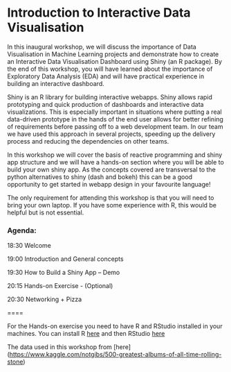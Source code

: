 # Introduction to Interactive Data Visualisation


In this inaugural workshop, we will discuss the importance of Data Visualisation in Machine Learning projects and demonstrate how to create an Interactive Data Visualisation Dashboard using Shiny (an R package). By the end of this workshop, you will have learned about the importance of Exploratory Data Analysis (EDA) and will have practical experience in building an interactive dashboard.

Shiny is an R library for building interactive webapps. Shiny allows rapid prototyping and quick production of dashboards and interactive data visualizations. This is especially important in situations where putting a real data-driven prototype in the hands of the end user allows for better refining of requirements before passing off to a web development team. In our team we have used this approach in several projects, speeding up the delivery process and reducing the dependencies on other teams. 
 
In this workshop we will cover the basis of reactive programming and shiny app structure and we will have a hands-on section where you will be able to build your own shiny app. As the concepts covered are transversal to the python alternatives to shiny (dash and bokeh) this can be a good opportunity to get started in webapp design in your favourite language!

The only requirement for attending this workshop is that you will need to bring your own laptop. If you have some experience with R, this would be helpful but is not essential.


### Agenda:

18:30 Welcome

19:00 Introduction and General concepts

19:30 How to Build a Shiny App – Demo

20:15 Hands-on Exercise - (Optional)

20:30 Networking + Pizza

====

For the Hands-on exercise you need to have R and RStudio installed in your machines.
You can install R [here](http://cran.us.r-project.org/) and then RStudio [here](https://www.rstudio.com/products/rstudio/download/)


The data used in this workshop from [here] (https://www.kaggle.com/notgibs/500-greatest-albums-of-all-time-rolling-stone)